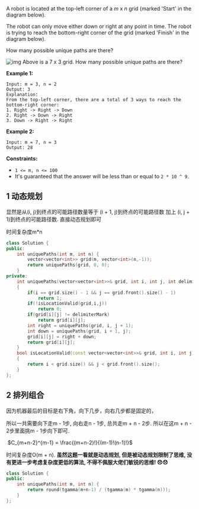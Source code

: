 A robot is located at the top-left corner of a *m* x *n* grid (marked 'Start' in the diagram below).

The robot can only move either down or right at any point in time. The robot is trying to reach the bottom-right corner of the grid (marked 'Finish' in the diagram below).

How many possible unique paths are there?

![img](https://assets.leetcode.com/uploads/2018/10/22/robot_maze.png)
Above is a 7 x 3 grid. How many possible unique paths are there?

 

**Example 1:**

```
Input: m = 3, n = 2
Output: 3
Explanation:
From the top-left corner, there are a total of 3 ways to reach the bottom-right corner:
1. Right -> Right -> Down
2. Right -> Down -> Right
3. Down -> Right -> Right
```

**Example 2:**

```
Input: m = 7, n = 3
Output: 28
```

 

**Constraints:**

- `1 <= m, n <= 100`
- It's guaranteed that the answer will be less than or equal to `2 * 10 ^ 9`.

## 1 动态规划

显然是从(i, j)到终点的可能路径数量等于 (i + 1, j)到终点的可能路径数 加上 (i, j + 1)到终点的可能路径数. 直接动态规划即可

时间复杂度m*n

```c++
class Solution {
public:
    int uniquePaths(int m, int n) {
        vector<vector<int>> grid(m, vector<int>(n,-1));
        return uniquePaths(grid, 0, 0);
    }
private:
    int uniquePaths(vector<vector<int>>& grid, int i, int j, int delimiterMark = -1)
    {
        if(i == grid.size() - 1 && j == grid.front().size() - 1)
            return 1;
        if(!isLocationValid(grid,i,j))
            return 0;
        if(grid[i][j] != delimiterMark)
            return grid[i][j];
        int right = uniquePaths(grid, i, j + 1);
        int down = uniquePaths(grid, i + 1, j);
        grid[i][j] = right + down;
        return grid[i][j];
    }
    bool isLocationValid(const vector<vector<int>>& grid, int i, int j)
    {
        return i < grid.size() && j < grid.front().size();
    }
};
```

## 2 排列组合

因为机器最后的目标是右下角，向下几步，向右几步都是固定的，

所以一共需要向下走m - 1步, 向右走n - 1步, 总共走m + n - 2步. 所以在这m + n - 2步里面挑m - 1步向下即可.

​                                                                                  $C_{m+n-2}^{m-1} = \frac{(m+n-2)!}{(m-1)!(n-1)!}$

时间复杂度O(m + n). **虽然这题一看就是动态规划, 但是被动态规划限制了思维, 没有更进一步考虑复杂度更低的算法, 不得不佩服大佬们敏锐的思维! 😞😞**



```c++
class Solution {
public:
    int uniquePaths(int m, int n) {
        return round(tgamma(m+n-1) / (tgamma(m) * tgamma(n)));
    }
};
```

